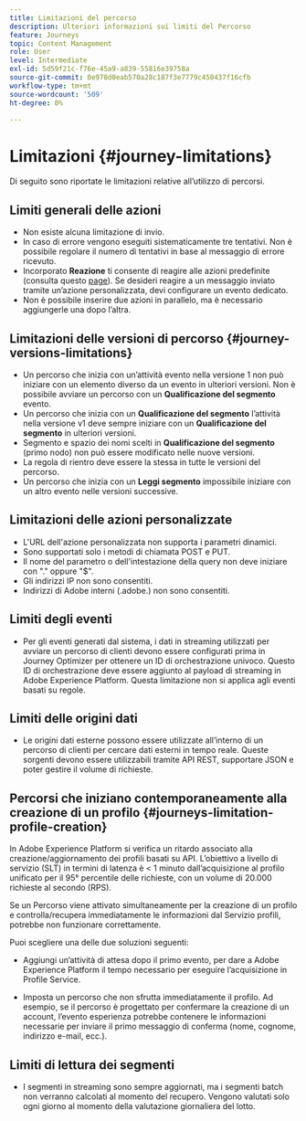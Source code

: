 ```yaml
---
title: Limitazioni del percorso
description: Ulteriori informazioni sui limiti del Percorso
feature: Journeys
topic: Content Management
role: User
level: Intermediate
exl-id: 5d59f21c-f76e-45a9-a839-55816e39758a
source-git-commit: 0e978d0eab570a28c187f3e7779c450437f16cfb
workflow-type: tm+mt
source-wordcount: '509'
ht-degree: 0%

---
```


# Limitazioni  {#journey-limitations}

Di seguito sono riportate le limitazioni relative all’utilizzo di percorsi.

## Limiti generali delle azioni

* Non esiste alcuna limitazione di invio. 
* In caso di errore vengono eseguiti sistematicamente tre tentativi. Non è possibile regolare il numero di tentativi in base al messaggio di errore ricevuto. 
* Incorporato **Reazione** ti consente di reagire alle azioni predefinite (consulta questo [page](../building-journeys/reaction-events.md)). Se desideri reagire a un messaggio inviato tramite un’azione personalizzata, devi configurare un evento dedicato. 
* Non è possibile inserire due azioni in parallelo, ma è necessario aggiungerle una dopo l’altra.

## Limitazioni delle versioni di percorso {#journey-versions-limitations}

* Un percorso che inizia con un’attività evento nella versione 1 non può iniziare con un elemento diverso da un evento in ulteriori versioni. Non è possibile avviare un percorso con un **Qualificazione del segmento** evento.
* Un percorso che inizia con un **Qualificazione del segmento** l’attività nella versione v1 deve sempre iniziare con un **Qualificazione del segmento** in ulteriori versioni.
* Segmento e spazio dei nomi scelti in **Qualificazione del segmento** (primo nodo) non può essere modificato nelle nuove versioni.
* La regola di rientro deve essere la stessa in tutte le versioni del percorso.
* Un percorso che inizia con un **Leggi segmento** impossibile iniziare con un altro evento nelle versioni successive.
 

## Limitazioni delle azioni personalizzate

* L&#39;URL dell&#39;azione personalizzata non supporta i parametri dinamici. 
* Sono supportati solo i metodi di chiamata POST e PUT. 
* Il nome del parametro o dell&#39;intestazione della query non deve iniziare con &quot;.&quot; oppure &quot;$&quot;. 
* Gli indirizzi IP non sono consentiti. 
* Indirizzi di Adobe interni (.adobe.) non sono consentiti.
 

## Limiti degli eventi

* Per gli eventi generati dal sistema, i dati in streaming utilizzati per avviare un percorso di clienti devono essere configurati prima in Journey Optimizer per ottenere un ID di orchestrazione univoco. Questo ID di orchestrazione deve essere aggiunto al payload di streaming in Adobe Experience Platform. Questa limitazione non si applica agli eventi basati su regole.
 

## Limiti delle origini dati

* Le origini dati esterne possono essere utilizzate all’interno di un percorso di clienti per cercare dati esterni in tempo reale. Queste sorgenti devono essere utilizzabili tramite API REST, supportare JSON e poter gestire il volume di richieste.

## Percorsi che iniziano contemporaneamente alla creazione di un profilo {#journeys-limitation-profile-creation}

In Adobe Experience Platform si verifica un ritardo associato alla creazione/aggiornamento dei profili basati su API. L’obiettivo a livello di servizio (SLT) in termini di latenza è &lt; 1 minuto dall’acquisizione al profilo unificato per il 95° percentile delle richieste, con un volume di 20.000 richieste al secondo (RPS).

Se un Percorso viene attivato simultaneamente per la creazione di un profilo e controlla/recupera immediatamente le informazioni dal Servizio profili, potrebbe non funzionare correttamente.

Puoi scegliere una delle due soluzioni seguenti:

* Aggiungi un’attività di attesa dopo il primo evento, per dare a Adobe Experience Platform il tempo necessario per eseguire l’acquisizione in Profile Service.

* Imposta un percorso che non sfrutta immediatamente il profilo. Ad esempio, se il percorso è progettato per confermare la creazione di un account, l’evento esperienza potrebbe contenere le informazioni necessarie per inviare il primo messaggio di conferma (nome, cognome, indirizzo e-mail, ecc.).

## Limiti di lettura dei segmenti

* I segmenti in streaming sono sempre aggiornati, ma i segmenti batch non verranno calcolati al momento del recupero. Vengono valutati solo ogni giorno al momento della valutazione giornaliera del lotto.
